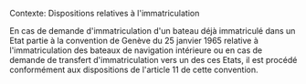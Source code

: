 Contexte: Dispositions relatives à l'immatriculation

En cas de demande d'immatriculation d'un bateau déjà immatriculé dans un Etat partie à la convention de Genève du 25 janvier 1965 relative à l'immatriculation des bateaux de navigation intérieure ou en cas de demande de transfert d'immatriculation vers un des ces Etats, il est procédé conformément aux dispositions de l'article 11 de cette convention.